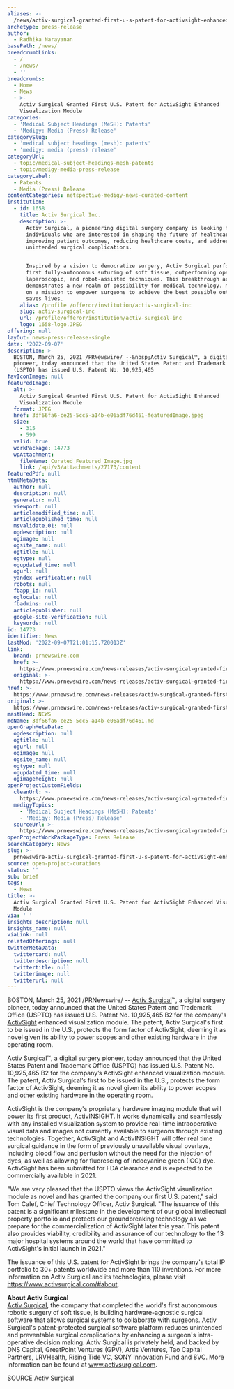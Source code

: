 ```yaml
---
aliases: >-
  /news/activ-surgical-granted-first-u-s-patent-for-activsight-enhanced-visualization-module
archetype: press-release
author:
  - Radhika Narayanan
basePath: /news/
breadcrumbLinks:
  - /
  - /news/
  - ''
breadcrumbs:
  - Home
  - News
  - >-
    Activ Surgical Granted First U.S. Patent for ActivSight Enhanced
    Visualization Module
categories:
  - 'Medical Subject Headings (MeSH): Patents'
  - 'Medigy: Media (Press) Release'
categorySlug:
  - 'medical subject headings (mesh): patents'
  - 'medigy: media (press) release'
categoryUrl:
  - topic/medical-subject-headings-mesh-patents
  - topic/medigy-media-press-release
categoryLabel:
  - Patents
  - Media (Press) Release
contentCategories: netspective-medigy-news-curated-content
institution:
  - id: 1658
    title: Activ Surgical Inc.
    description: >-
      Activ Surgical, a pioneering digital surgery company is looking for
      individuals who are interested in shaping the future of healthcare by
      improving patient outcomes, reducing healthcare costs, and addressing
      unintended surgical complications.


      Inspired by a vision to democratize surgery, Activ Surgical performed the
      first fully-autonomous suturing of soft tissue, outperforming open,
      laparoscopic, and robot-assisted techniques. This breakthrough achievement
      demonstrates a new realm of possibility for medical technology. Now we're
      on a mission to empower surgeons to achieve the best possible outcomes and
      saves lives.
    alias: /profile /offeror/institution/activ-surgical-inc
    slug: activ-surgical-inc
    url: /profile/offeror/institution/activ-surgical-inc
    logo: 1658-logo.JPEG
offering: null
layOut: news-press-release-single
date: '2022-09-07'
description: >-
  BOSTON, March 25, 2021 /PRNewswire/ --&nbsp;Activ Surgical™, a digital surgery
  pioneer, today announced that the United States Patent and Trademark Office
  (USPTO) has issued U.S. Patent No. 10,925,465
favIconImage: null
featuredImage:
  alt: >-
    Activ Surgical Granted First U.S. Patent for ActivSight Enhanced
    Visualization Module
  format: JPEG
  href: 3df66fa6-ce25-5cc5-a14b-e06adf76d461-featuredImage.jpeg
  size:
    - 315
    - 599
  valid: true
  workPackage: 14773
  wpAttachment:
    fileName: Curated_Featured_Image.jpg
    link: /api/v3/attachments/27173/content
featuredPdf: null
htmlMetaData:
  author: null
  description: null
  generator: null
  viewport: null
  articlemodified_time: null
  articlepublished_time: null
  msvalidate.01: null
  ogdescription: null
  ogimage: null
  ogsite_name: null
  ogtitle: null
  ogtype: null
  ogupdated_time: null
  ogurl: null
  yandex-verification: null
  robots: null
  fbapp_id: null
  oglocale: null
  fbadmins: null
  articlepublisher: null
  google-site-verification: null
  keywords: null
id: 14773
identifier: News
lastMod: '2022-09-07T21:01:15.720013Z'
link:
  brand: prnewswire.com
  href: >-
    https://www.prnewswire.com/news-releases/activ-surgical-granted-first-us-patent-for-activsight-enhanced-visualization-module-301255969.html
  original: >-
    https://www.prnewswire.com/news-releases/activ-surgical-granted-first-us-patent-for-activsight-enhanced-visualization-module-301255969.html
href: >-
  https://www.prnewswire.com/news-releases/activ-surgical-granted-first-us-patent-for-activsight-enhanced-visualization-module-301255969.html
original: >-
  https://www.prnewswire.com/news-releases/activ-surgical-granted-first-us-patent-for-activsight-enhanced-visualization-module-301255969.html
mastHead: NEWS
mdName: 3df66fa6-ce25-5cc5-a14b-e06adf76d461.md
openGraphMetaData:
  ogdescription: null
  ogtitle: null
  ogurl: null
  ogimage: null
  ogsite_name: null
  ogtype: null
  ogupdated_time: null
  ogimageheight: null
openProjectCustomFields:
  cleanUrl: >-
    https://www.prnewswire.com/news-releases/activ-surgical-granted-first-us-patent-for-activsight-enhanced-visualization-module-301255969.html
  medigyTopics:
    - 'Medical Subject Headings (MeSH): Patents'
    - 'Medigy: Media (Press) Release'
  sourceUrl: >-
    https://www.prnewswire.com/news-releases/activ-surgical-granted-first-us-patent-for-activsight-enhanced-visualization-module-301255969.html
openProjectWorkPackageType: Press Release
searchCategory: News
slug: >-
  prnewswire-activ-surgical-granted-first-u-s-patent-for-activsight-enhanced-visualization-module
source: open-project-curations
status: ''
sub: brief
tags:
  - News
title: >-
  Activ Surgical Granted First U.S. Patent for ActivSight Enhanced Visualization
  Module
via: ' '
insights_description: null
insights_name: null
viaLink: null
relatedOfferings: null
twitterMetaData:
  twittercard: null
  twitterdescription: null
  twittertitle: null
  twitterimage: null
  twitterurl: null
---
```

<p>BOSTON, March 25, 2021 /PRNewswire/ --&nbsp;<a href="https://c212.net/c/link/?t=0&amp;l=en&amp;o=3108355-1&amp;h=3770558617&amp;u=http%3A%2F%2Fwww.activsurgical.com%2F&amp;a=Activ+Surgical">Activ Surgical</a>™, a digital surgery pioneer, today announced that the United States Patent and Trademark Office (USPTO) has issued U.S. Patent No. 10,925,465 B2 for the company's <a href="https://c212.net/c/link/?t=0&amp;l=en&amp;o=3108355-1&amp;h=647561083&amp;u=https%3A%2F%2Fwww.activsurgical.com%2F%23Technology&amp;a=ActivSight">ActivSight</a>&nbsp;enhanced visualization module. The patent, Activ Surgical's first to be issued in the U.S., protects the form factor of ActivSight, deeming it as novel given its ability to power scopes and other existing hardware in the operating room.</p><p>Activ Surgical™, a digital surgery pioneer, today announced that the United States Patent and Trademark Office (USPTO) has issued U.S. Patent No. 10,925,465 B2 for the company’s ActivSight enhanced visualization module. The patent, Activ Surgical’s first to be issued in the U.S., protects the form factor of ActivSight, deeming it as novel given its ability to power scopes and other existing hardware in the operating room.</p><p>ActivSight is the company's proprietary hardware imaging module that will power its first product, ActivINSIGHT. It works dynamically and seamlessly with any installed visualization system to provide real-time intraoperative visual data and images not currently available to surgeons through existing technologies. Together, ActivSight and ActivINSIGHT will offer real time surgical guidance in the form of previously unavailable visual overlays, including blood flow and perfusion without the need for the injection of dyes, as well as allowing for fluorescing of indocyanine green (ICG) dye. ActivSight has been submitted for FDA clearance and is expected to be commercially available in 2021.</p><p>"We are very pleased that the USPTO views the ActivSight visualization module as novel and has granted the company our first U.S. patent," said Tom Calef, Chief Technology Officer, Activ Surgical. "The issuance of this patent is a significant milestone in the development of our global intellectual property portfolio and protects our groundbreaking technology as we prepare for the commercialization of ActivSight later this year. This patent also provides viability, credibility and assurance of our technology to the 13 major hospital systems around the world that have committed to ActivSight's initial launch in 2021."</p><p>The issuance of this U.S. patent for ActivSight brings the company's total IP portfolio to 30+ patents worldwide and more than 110 inventions. For more information on Activ Surgical and its technologies, please visit <a href="https://c212.net/c/link/?t=0&amp;l=en&amp;o=3108355-1&amp;h=2488447871&amp;u=https%3A%2F%2Fwww.activsurgical.com%2F%23about&amp;a=https%3A%2F%2Fwww.activsurgical.com%2F%23about">https://www.activsurgical.com/#about</a>.</p><p><strong>About Activ Surgical&nbsp;</strong>&nbsp;&nbsp;<br><a href="https://c212.net/c/link/?t=0&amp;l=en&amp;o=3108355-1&amp;h=3770558617&amp;u=http%3A%2F%2Fwww.activsurgical.com%2F&amp;a=Activ+Surgical">Activ Surgical</a>, the company that completed the world's first autonomous robotic surgery of soft tissue, is building hardware-agnostic surgical software that allows surgical systems to collaborate with surgeons. Activ Surgical's patent-protected surgical software platform reduces unintended and preventable surgical complications by enhancing a surgeon's intra-operative decision making. Activ Surgical is privately held, and backed by DNS Capital, GreatPoint Ventures (GPV), Artis Ventures, Tao Capital Partners, LRVHealth, Rising Tide VC, SONY Innovation Fund and 8VC. More information can be found at <a href="https://c212.net/c/link/?t=0&amp;l=en&amp;o=3108355-1&amp;h=2060836991&amp;u=http%3A%2F%2Fwww.activsurgical.com%2F&amp;a=www.activsurgical.com">www.activsurgical.com</a>.</p><p>SOURCE Activ Surgical</p><p>&nbsp;</p>